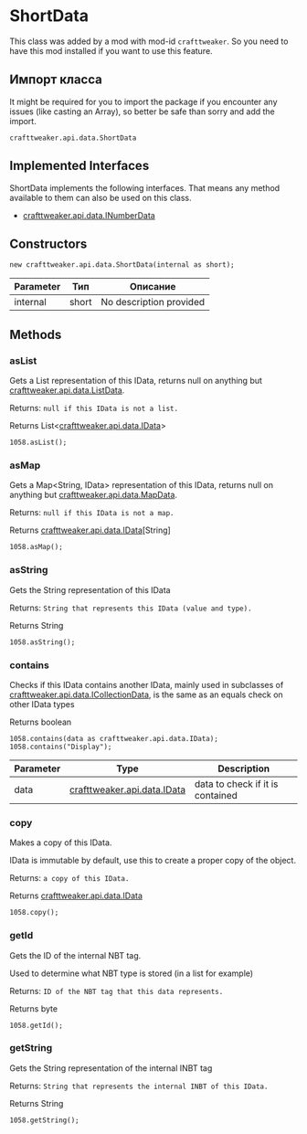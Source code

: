 # ShortData



This class was added by a mod with mod-id `crafttweaker`. So you need to have this mod installed if you want to use this feature.

## Импорт класса
It might be required for you to import the package if you encounter any issues (like casting an Array), so better be safe than sorry and add the import.
```zenscript
crafttweaker.api.data.ShortData
```

## Implemented Interfaces
ShortData implements the following interfaces. That means any method available to them can also be used on this class.
- [crafttweaker.api.data.INumberData](/vanilla/api/data/INumberData)

## Constructors
```zenscript
new crafttweaker.api.data.ShortData(internal as short);
```
| Parameter | Тип   | Описание                |
| --------- | ----- | ----------------------- |
| internal  | short | No description provided |



## Methods
### asList

Gets a List<IData> representation of this IData, returns null on anything but [crafttweaker.api.data.ListData](/vanilla/api/data/ListData).

 Returns: `null if this IData is not a list.`

Returns List<[crafttweaker.api.data.IData](/vanilla/api/data/IData)>

```zenscript
1058.asList();
```

### asMap

Gets a Map<String, IData> representation of this IData, returns null on anything but [crafttweaker.api.data.MapData](/vanilla/api/data/MapData).

 Returns: `null if this IData is not a map.`

Returns [crafttweaker.api.data.IData](/vanilla/api/data/IData)[String]

```zenscript
1058.asMap();
```

### asString

Gets the String representation of this IData

 Returns: `String that represents this IData (value and type).`

Returns String

```zenscript
1058.asString();
```

### contains

Checks if this IData contains another IData, mainly used in subclasses of [crafttweaker.api.data.ICollectionData](/vanilla/api/data/ICollectionData), is the same as an equals check on other IData types

Returns boolean

```zenscript
1058.contains(data as crafttweaker.api.data.IData);
1058.contains("Display");
```

| Parameter | Type                                                   | Description                      |
| --------- | ------------------------------------------------------ | -------------------------------- |
| data      | [crafttweaker.api.data.IData](/vanilla/api/data/IData) | data to check if it is contained |


### copy

Makes a copy of this IData.

 IData is immutable by default, use this to create a proper copy of the object.

 Returns: `a copy of this IData.`

Returns [crafttweaker.api.data.IData](/vanilla/api/data/IData)

```zenscript
1058.copy();
```

### getId

Gets the ID of the internal NBT tag.

 Used to determine what NBT type is stored (in a list for example)

 Returns: `ID of the NBT tag that this data represents.`

Returns byte

```zenscript
1058.getId();
```

### getString

Gets the String representation of the internal INBT tag

 Returns: `String that represents the internal INBT of this IData.`

Returns String

```zenscript
1058.getString();
```


